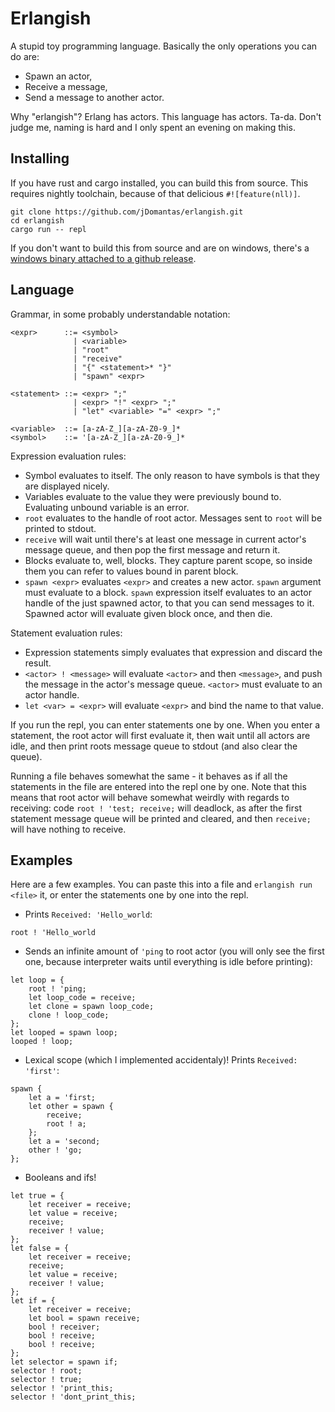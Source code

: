 # Erlangish

A stupid toy programming language. Basically the only operations you can do are:

* Spawn an actor,
* Receive a message,
* Send a message to another actor.

Why "erlangish"? Erlang has actors. This language has actors. Ta-da. Don't judge
me, naming is hard and I only spent an evening on making this.

## Installing

If you have rust and cargo installed, you can build this from source. This
requires nightly toolchain, because of that delicious `#![feature(nll)]`.

```
git clone https://github.com/jDomantas/erlangish.git
cd erlangish
cargo run -- repl
```

If you don't want to build this from source and are on windows, there's a
[windows binary attached to a github release](https://github.com/jDomantas/erlangish/releases/tag/v0.1.0).

## Language

Grammar, in some probably understandable notation:

```
<expr>      ::= <symbol>
              | <variable>
              | "root"
              | "receive"
              | "{" <statement>* "}"
              | "spawn" <expr>

<statement> ::= <expr> ";"
              | <expr> "!" <expr> ";"
              | "let" <variable> "=" <expr> ";"

<variable>  ::= [a-zA-Z_][a-zA-Z0-9_]*
<symbol>    ::= '[a-zA-Z_][a-zA-Z0-9_]*
```

Expression evaluation rules:
* Symbol evaluates to itself. The only reason to have symbols is that they are
displayed nicely.
* Variables evaluate to the value they were previously bound to. Evaluating
unbound variable is an error.
* `root` evaluates to the handle of root actor. Messages sent to `root` will
be printed to stdout.
* `receive` will wait until there's at least one message in current actor's
message queue, and then pop the first message and return it.
* Blocks evaluate to, well, blocks. They capture parent scope, so inside them
you can refer to values bound in parent block.
* `spawn <expr>` evaluates `<expr>` and creates a new actor. `spawn` argument
must evaluate to a block. `spawn` expression itself evaluates to an actor handle
of the just spawned actor, to that you can send messages to it. Spawned actor
will evaluate given block once, and then die.

Statement evaluation rules:
* Expression statements simply evaluates that expression and discard the result.
* `<actor> ! <message>` will evaluate `<actor>` and then `<message>`, and push
the message in the actor's message queue. `<actor>` must evaluate to an actor
handle.
* `let <var> = <expr>` will evaluate `<expr>` and bind the name to that value.

If you run the repl, you can enter statements one by one. When you enter a
statement, the root actor will first evaluate it, then wait until all actors are
idle, and then print roots message queue to stdout (and also clear the queue).

Running a file behaves somewhat the same - it behaves as if all the statements
in the file are entered into the repl one by one. Note that this means that root
actor will behave somewhat weirdly with regards to receiving: code
`root ! 'test; receive;` will deadlock, as after the first statement message
queue will be printed and cleared, and then `receive;` will have nothing to
receive.

## Examples

Here are a few examples. You can paste this into a file and
`erlangish run <file>` it, or enter the statements one by one into the repl.

* Prints `Received: 'Hello_world`:
```
root ! 'Hello_world
```
* Sends an infinite amount of `'ping` to root actor (you will only see the
first one, because interpreter waits until everything is idle before printing):
```
let loop = {
    root ! 'ping;
    let loop_code = receive;
    let clone = spawn loop_code;
    clone ! loop_code;
};
let looped = spawn loop;
looped ! loop;
```
* Lexical scope (which I implemented accidentaly)! Prints `Received: 'first'`:
```
spawn {
    let a = 'first;
    let other = spawn {
        receive;
        root ! a;
    };
    let a = 'second;
    other ! 'go;
};
```
* Booleans and ifs!
```
let true = {
    let receiver = receive;
    let value = receive;
    receive;
    receiver ! value;
};
let false = {
    let receiver = receive;
    receive;
    let value = receive;
    receiver ! value;
};
let if = {
    let receiver = receive;
    let bool = spawn receive;
    bool ! receiver;
    bool ! receive;
    bool ! receive;
};
let selector = spawn if;
selector ! root;
selector ! true;
selector ! 'print_this;
selector ! 'dont_print_this;
```
